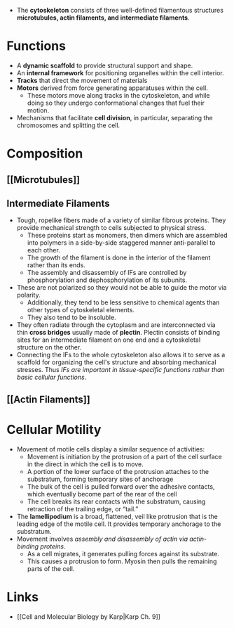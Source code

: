 * The **cytoskeleton** consists of three well-defined filamentous structures **microtubules, actin filaments, and intermediate filaments**. 
# Functions
* A **dynamic scaffold** to provide structural support and shape.
* An **internal framework** for positioning organelles within the cell interior.
* **Tracks** that direct the movement of materials
* **Motors** derived from force generating apparatuses within the cell.
	* These motors move along tracks in the cytoskeleton, and while doing so they undergo conformational changes that fuel their motion.
* Mechanisms that facilitate **cell division**, in particular, separating the chromosomes and splitting the cell.
# Composition
## [[Microtubules]]
## Intermediate Filaments
* Tough, ropelike fibers made of a variety of similar fibrous proteins. They provide mechanical strength to cells subjected to physical stress.
	* These proteins start as monomers, then dimers which are assembled into polymers in a side-by-side staggered manner anti-parallel to each other. 
	* The growth of the filament is done in the interior of the filament rather than its ends.
	* The assembly and disassembly of IFs are controlled by phosphorylation and dephosphorylation of its subunits.
* These are not polarized so they would not be able to guide the motor via polarity.
	* Additionally, they tend to be less sensitive to chemical agents than other types of cytoskeletal elements.
	* They also tend to be insoluble.
* They often radiate through the cytoplasm and are interconnected via thin **cross bridges** usually made of **plectin**. Plectin consists of binding sites for an intermediate filament  on one end and a cytoskeletal structure on the other.
* Connecting the IFs to the whole cytoskeleton also allows it to serve as a scaffold for organizing the cell's structure and absorbing mechanical stresses. Thus *IFs are important in tissue-specific functions rather than basic cellular functions*. 
## [[Actin Filaments]]
# Cellular Motility
* Movement of motile cells display a similar sequence of activities:
	* Movement is initiation by the protrusion of a part of the cell surface in the direct in which the cell is to move.
	* A portion of the lower surface of the protrusion attaches to the substratum, forming temporary sites of anchorage
	* The bulk of the cell is pulled forward over the adhesive contacts, which eventually become part of the rear of the cell
	* The cell breaks its rear contacts with the substratum, causing retraction of the trailing edge, or “tail.”
* The **lamellipodium** is a broad, flattened, veil like protrusion that is the leading edge of the motile cell. It provides temporary anchorage to the substratum.
* Movement involves *assembly and disassembly of actin via actin-binding proteins*. 
	* As a cell migrates, it generates pulling forces against its substrate.
	* This causes a protrusion to form. Myosin then pulls the remaining parts of the cell.
# Links
* [[Cell and Molecular Biology by Karp|Karp Ch. 9]]

